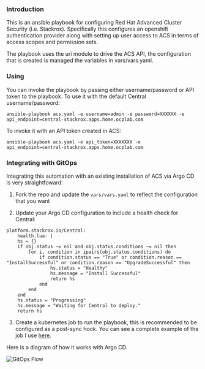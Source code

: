 ### Introduction

This is an ansible playbook for configuring Red Hat Advanced Cluster Security (i.e. Stackrox). Specifically this configures an openshift authentication provider along with setting up user access to ACS in terms of access scopes and permission sets.

The playbook uses the uri module to drive the ACS API, the configuration that is created is managed the variables in vars/vars.yaml.

### Using

You can invoke the playbook by passing either username/password or API token to the playbook. To use it with the default Central username/password:

```ansible-playbook acs.yaml -e username=admin -e password=XXXXXX -e api_endpoint=central-stackrox.apps.home.ocplab.com```

To invoke it with an API token created in ACS:

```ansible-playbook acs.yaml -e api_token=XXXXXXX -e api_endpoint=central-stackrox.apps.home.ocplab.com```

### Integrating with GitOps

Integrating this automation with an existing installation of ACS via Argo CD is very straightfoward:

1. Fork the repo and update the `vars/vars.yaml` to reflect the configuration that you want

2. Update your Argo CD configuration to include a health check for Central:

```
platform.stackrox.io/Central:
    health.lua: |
    hs = {}
    if obj.status ~= nil and obj.status.conditions ~= nil then
        for i, condition in ipairs(obj.status.conditions) do
            if condition.status == "True" or condition.reason == "InstallSuccessful" or condition.reason == "UpgradeSuccessful" then
                hs.status = "Healthy"
                hs.message = "Install Successful"
                return hs
            end
        end
    end
    hs.status = "Progressing"
    hs.message = "Waiting for Central to deploy."
    return hs
```

3. Create a kubernetes job to run the playbook, this is recommended to be configured as a post-sync hook. You can see a complete example of the job I use [here](https://github.com/redhatryan/cluster-config/blob/main/components/apps/acs-operator/overlays/oauth/init-acs.yaml).

Here is a diagram of how it works with Argo CD.

![GitOps Flow](docs/img/gitops-flow.png)